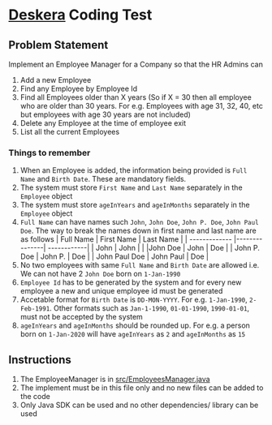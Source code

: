 # [Deskera](https://www.deskera.com) Coding Test

## Problem Statement
Implement an Employee Manager for a Company so that the HR Admins can
1. Add a new Employee
2. Find any Employee by Employee Id
3. Find all Employees older than X years (So if X = 30 then all employee who are older than 30 years. For e.g. Employees with age 31, 32, 40, etc but employees with age 30 years are not included)
3. Delete any Employee at the time of employee exit
4. List all the current Employees

### Things to remember
1. When an Employee is added, the information being provided is `Full Name` and `Birth Date`. These are mandatory fields.
2. The system must store `First Name` and `Last Name` separately in the `Employee` object
3. The system must store `ageInYears` and `ageInMonths` separately in the `Employee` object
3. `Full Name` can have names such `John`, `John Doe`, `John P. Doe`, `John Paul Doe`. The way to break the names down in first name and last name are as follows
   | Full Name     | First Name    | Last Name  |
   | ------------- |---------------| ------------|
   | John     | John |  |
   |John Doe      | John      |   Doe |
   | John P. Doe | John P.     |    Doe |
   | John Paul Doe | John Paul     |    Doe |
4. No two employees with same `Full Name` and `Birth Date` are allowed i.e. We can not have 2 `John Doe` born on `1-Jan-1990`
5. `Employee Id` has to be generated by the system and for every new employee a new and unique employee id must be generated
6. Accetable format for `Birth Date` is `DD-MON-YYYY`. For e.g. `1-Jan-1990`, `2-Feb-1991`. Other formats such as `Jan-1-1990`, `01-01-1990`, `1990-01-01`, must not be accepted by the system
7. `ageInYears` and `ageInMonths` should be rounded up. For e.g. a person born on `1-Jan-2020` will have `ageInYears` as `2` and `ageInMonths` as `15`

## Instructions
1. The EmployeeManager is in [src/EmployeesManager.java](./src/EmployeesManager.java)
2. The implement must be in this file only and no new files can be added to the code
3. Only Java SDK can be used and no other dependencies/ library can be used
